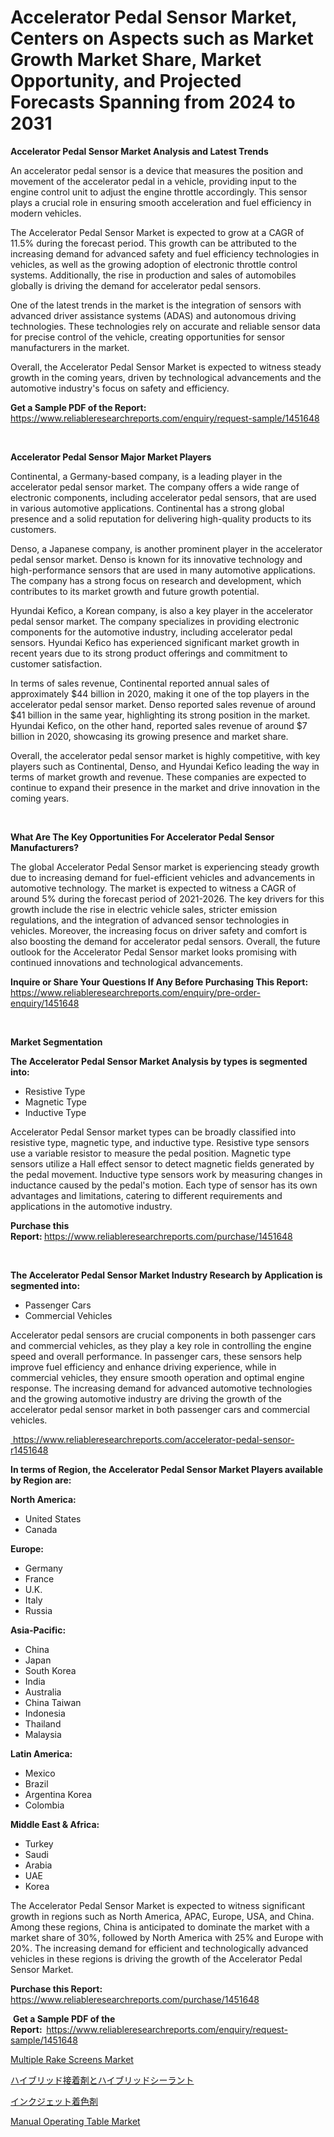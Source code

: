 <p><h1>Accelerator Pedal Sensor Market, Centers on Aspects such as Market Growth Market Share, Market Opportunity, and Projected Forecasts Spanning from 2024 to 2031</h1></p><p><strong>Accelerator Pedal Sensor Market Analysis and Latest Trends</strong></p>
<p><p>An accelerator pedal sensor is a device that measures the position and movement of the accelerator pedal in a vehicle, providing input to the engine control unit to adjust the engine throttle accordingly. This sensor plays a crucial role in ensuring smooth acceleration and fuel efficiency in modern vehicles.</p><p>The Accelerator Pedal Sensor Market is expected to grow at a CAGR of 11.5% during the forecast period. This growth can be attributed to the increasing demand for advanced safety and fuel efficiency technologies in vehicles, as well as the growing adoption of electronic throttle control systems. Additionally, the rise in production and sales of automobiles globally is driving the demand for accelerator pedal sensors.</p><p>One of the latest trends in the market is the integration of sensors with advanced driver assistance systems (ADAS) and autonomous driving technologies. These technologies rely on accurate and reliable sensor data for precise control of the vehicle, creating opportunities for sensor manufacturers in the market.</p><p>Overall, the Accelerator Pedal Sensor Market is expected to witness steady growth in the coming years, driven by technological advancements and the automotive industry's focus on safety and efficiency.</p></p>
<p><strong>Get a Sample PDF of the Report:&nbsp;</strong> <a href="https://www.reliableresearchreports.com/enquiry/request-sample/1451648">https://www.reliableresearchreports.com/enquiry/request-sample/1451648</a></p>
<p>&nbsp;</p>
<p><strong>Accelerator Pedal Sensor Major Market Players</strong></p>
<p><p>Continental, a Germany-based company, is a leading player in the accelerator pedal sensor market. The company offers a wide range of electronic components, including accelerator pedal sensors, that are used in various automotive applications. Continental has a strong global presence and a solid reputation for delivering high-quality products to its customers.</p><p>Denso, a Japanese company, is another prominent player in the accelerator pedal sensor market. Denso is known for its innovative technology and high-performance sensors that are used in many automotive applications. The company has a strong focus on research and development, which contributes to its market growth and future growth potential.</p><p>Hyundai Kefico, a Korean company, is also a key player in the accelerator pedal sensor market. The company specializes in providing electronic components for the automotive industry, including accelerator pedal sensors. Hyundai Kefico has experienced significant market growth in recent years due to its strong product offerings and commitment to customer satisfaction.</p><p>In terms of sales revenue, Continental reported annual sales of approximately $44 billion in 2020, making it one of the top players in the accelerator pedal sensor market. Denso reported sales revenue of around $41 billion in the same year, highlighting its strong position in the market. Hyundai Kefico, on the other hand, reported sales revenue of around $7 billion in 2020, showcasing its growing presence and market share.</p><p>Overall, the accelerator pedal sensor market is highly competitive, with key players such as Continental, Denso, and Hyundai Kefico leading the way in terms of market growth and revenue. These companies are expected to continue to expand their presence in the market and drive innovation in the coming years.</p></p>
<p>&nbsp;</p>
<p><strong>What Are The Key Opportunities For Accelerator Pedal Sensor Manufacturers?</strong></p>
<p><p>The global Accelerator Pedal Sensor market is experiencing steady growth due to increasing demand for fuel-efficient vehicles and advancements in automotive technology. The market is expected to witness a CAGR of around 5% during the forecast period of 2021-2026. The key drivers for this growth include the rise in electric vehicle sales, stricter emission regulations, and the integration of advanced sensor technologies in vehicles. Moreover, the increasing focus on driver safety and comfort is also boosting the demand for accelerator pedal sensors. Overall, the future outlook for the Accelerator Pedal Sensor market looks promising with continued innovations and technological advancements.</p></p>
<p><strong>Inquire or Share Your Questions If Any Before Purchasing This Report:</strong> <a href="https://www.reliableresearchreports.com/enquiry/pre-order-enquiry/1451648">https://www.reliableresearchreports.com/enquiry/pre-order-enquiry/1451648</a></p>
<p>&nbsp;</p>
<p><strong>Market Segmentation</strong></p>
<p><strong>The Accelerator Pedal Sensor Market Analysis by types is segmented into:</strong></p>
<p><ul><li>Resistive Type</li><li>Magnetic Type</li><li>Inductive Type</li></ul></p>
<p><p>Accelerator Pedal Sensor market types can be broadly classified into resistive type, magnetic type, and inductive type. Resistive type sensors use a variable resistor to measure the pedal position. Magnetic type sensors utilize a Hall effect sensor to detect magnetic fields generated by the pedal movement. Inductive type sensors work by measuring changes in inductance caused by the pedal's motion. Each type of sensor has its own advantages and limitations, catering to different requirements and applications in the automotive industry.</p></p>
<p><strong>Purchase this Report:&nbsp;</strong><a href="https://www.reliableresearchreports.com/purchase/1451648">https://www.reliableresearchreports.com/purchase/1451648</a></p>
<p>&nbsp;</p>
<p><strong>The Accelerator Pedal Sensor Market Industry Research by Application is segmented into:</strong></p>
<p><ul><li>Passenger Cars</li><li>Commercial Vehicles</li></ul></p>
<p><p>Accelerator pedal sensors are crucial components in both passenger cars and commercial vehicles, as they play a key role in controlling the engine speed and overall performance. In passenger cars, these sensors help improve fuel efficiency and enhance driving experience, while in commercial vehicles, they ensure smooth operation and optimal engine response. The increasing demand for advanced automotive technologies and the growing automotive industry are driving the growth of the accelerator pedal sensor market in both passenger cars and commercial vehicles.</p></p>
<p><a href="https://www.reliableresearchreports.com/accelerator-pedal-sensor-r1451648">&nbsp;https://www.reliableresearchreports.com/accelerator-pedal-sensor-r1451648</a></p>
<p><strong>In terms of Region, the Accelerator Pedal Sensor Market Players available by Region are:</strong></p>
<p>
    <p> <strong> North America: </strong>
        <ul>
            <li>United States</li>
            <li>Canada</li>
        </ul>
        </p> 
    <p> <strong> Europe: </strong>
        <ul>
            <li>Germany</li>
            <li>France</li>
            <li>U.K.</li>
            <li>Italy</li>
            <li>Russia</li>
        </ul>
        </p> 
    <p> <strong> Asia-Pacific: </strong>
        <ul>
            <li>China</li>
            <li>Japan</li>
            <li>South Korea</li>
            <li>India</li>
            <li>Australia</li>
            <li>China Taiwan</li>
            <li>Indonesia</li>
            <li>Thailand</li>
            <li>Malaysia</li>
        </ul>
        </p> 
    <p> <strong> Latin America: </strong>
        <ul>
            <li>Mexico</li>
            <li>Brazil</li>
            <li>Argentina Korea</li>
            <li>Colombia</li>
        </ul>
        </p> 
    <p> <strong> Middle East & Africa: </strong>
        <ul>
            <li>Turkey</li>
            <li>Saudi</li>
            <li>Arabia</li>
            <li>UAE</li>
            <li>Korea</li>
        </ul>
    </p>
    </p>
<p><p>The Accelerator Pedal Sensor Market is expected to witness significant growth in regions such as North America, APAC, Europe, USA, and China. Among these regions, China is anticipated to dominate the market with a market share of 30%, followed by North America with 25% and Europe with 20%. The increasing demand for efficient and technologically advanced vehicles in these regions is driving the growth of the Accelerator Pedal Sensor Market.</p></p>
<p><strong>Purchase this Report: </strong><a href="https://www.reliableresearchreports.com/purchase/1451648">https://www.reliableresearchreports.com/purchase/1451648</a></p>
<p>&nbsp;<strong>Get a Sample PDF of the Report:&nbsp;&nbsp;</strong><a href="https://www.reliableresearchreports.com/enquiry/request-sample/1451648">https://www.reliableresearchreports.com/enquiry/request-sample/1451648</a></p>
<p><strong></strong></p>
<p><p><a href="https://github.com/fkhcgcyl33/Market-Research-Report-List-1/blob/main/multiple-rake-screens-market.md">Multiple Rake Screens Market</a></p><p><a href="https://github.com/sghwr779811674/Market-Research-Report-List-2/blob/main/5124644121045.md">ハイブリッド接着剤とハイブリッドシーラント</a></p><p><a href="https://github.com/DudleyFerry/Market-Research-Report-List-1/blob/main/5219260121044.md">インクジェット着色剤</a></p><p><a href="https://github.com/yazulaeha/Market-Research-Report-List-1/blob/main/manual-operating-table-market.md">Manual Operating Table Market</a></p></p>